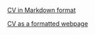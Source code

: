 [CV in Markdown format](https://evika27.github.io/rsschool-cv/cv)

[CV as a formatted webpage](https://evika27.github.io/rsschool-cv/)
